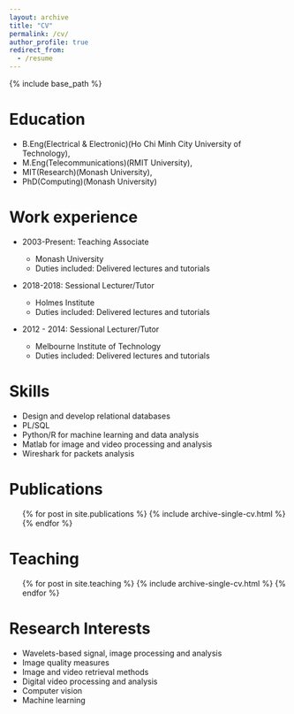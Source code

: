 ```yaml
---
layout: archive
title: "CV"
permalink: /cv/
author_profile: true
redirect_from:
  - /resume
---
```


{% include base_path %}

Education
===
* B.Eng(Electrical & Electronic)(Ho Chi Minh City University of Technology),
* M.Eng(Telecommunications)(RMIT University),
* MIT(Research)(Monash University),
* PhD(Computing)(Monash University)


Work experience
===
* 2003-Present: Teaching Associate
  * Monash University
  * Duties included: Delivered lectures and tutorials
 
* 2018-2018: Sessional Lecturer/Tutor
  * Holmes Institute
  * Duties included: Delivered lectures and tutorials

* 2012 - 2014: Sessional Lecturer/Tutor
  * Melbourne Institute of Technology
  * Duties included: Delivered lectures and tutorials

Skills
===
* Design and develop relational databases
* PL/SQL
* Python/R for machine learning and data analysis
* Matlab for image and video processing and analysis
* Wireshark for packets analysis

Publications
===
  <ul>{% for post in site.publications %}
    {% include archive-single-cv.html %}
  {% endfor %}</ul>

Teaching
===
  <ul>{% for post in site.teaching %}
    {% include archive-single-cv.html %}
  {% endfor %}</ul>

Research Interests
===
* Wavelets-based signal, image processing and analysis
* Image quality measures
* Image and video retrieval methods
* Digital video processing and analysis
* Computer vision
* Machine learning

<!---
Talks
===
  <ul>{% for post in site.talks %}
    {% include archive-single-talk-cv.html %}
  {% endfor %}</ul>
--->  

<!---  
Service and leadership
====
* Currently signed in to 43 different slack teams
--->
